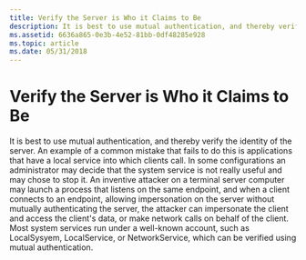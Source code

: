 ```yaml
---
title: Verify the Server is Who it Claims to Be
description: It is best to use mutual authentication, and thereby verify the identity of the server.
ms.assetid: 6636a865-0e3b-4e52-81bb-0df48285e928
ms.topic: article
ms.date: 05/31/2018
---
```


# Verify the Server is Who it Claims to Be

It is best to use mutual authentication, and thereby verify the identity of the server. An example of a common mistake that fails to do this is applications that have a local service into which clients call. In some configurations an administrator may decide that the system service is not really useful and may chose to stop it. An inventive attacker on a terminal server computer may launch a process that listens on the same endpoint, and when a client connects to an endpoint, allowing impersonation on the server without mutually authenticating the server, the attacker can impersonate the client and access the client's data, or make network calls on behalf of the client. Most system services run under a well-known account, such as LocalSysyem, LocalService, or NetworkService, which can be verified using mutual authentication.

 

 




